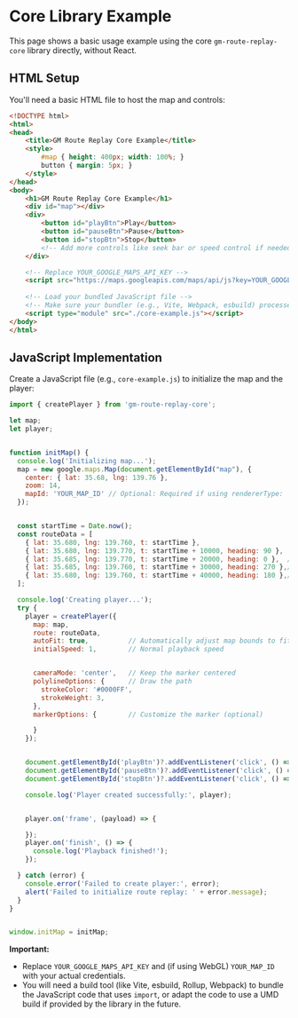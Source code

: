 # Core Library Example

This page shows a basic usage example using the core `gm-route-replay-core` library directly, without React.

## HTML Setup

You'll need a basic HTML file to host the map and controls:

```html
<!DOCTYPE html>
<html>
<head>
    <title>GM Route Replay Core Example</title>
    <style>
        #map { height: 400px; width: 100%; }
        button { margin: 5px; }
    </style>
</head>
<body>
    <h1>GM Route Replay Core Example</h1>
    <div id="map"></div>
    <div>
        <button id="playBtn">Play</button>
        <button id="pauseBtn">Pause</button>
        <button id="stopBtn">Stop</button>
        <!-- Add more controls like seek bar or speed control if needed -->
    </div>

    <!-- Replace YOUR_GOOGLE_MAPS_API_KEY -->
    <script src="https://maps.googleapis.com/maps/api/js?key=YOUR_GOOGLE_MAPS_API_KEY&callback=initMap&libraries=geometry&v=weekly" defer></script>
    
    <!-- Load your bundled JavaScript file -->
    <!-- Make sure your bundler (e.g., Vite, Webpack, esbuild) processes this JS -->
    <script type="module" src="./core-example.js"></script> 
</body>
</html>
```

## JavaScript Implementation

Create a JavaScript file (e.g., `core-example.js`) to initialize the map and the player:

```javascript
import { createPlayer } from 'gm-route-replay-core';

let map;
let player;


function initMap() {
  console.log('Initializing map...');
  map = new google.maps.Map(document.getElementById("map"), {
    center: { lat: 35.68, lng: 139.76 },
    zoom: 14,
    mapId: 'YOUR_MAP_ID' // Optional: Required if using rendererType: 'webgl'
  });


  const startTime = Date.now();
  const routeData = [
    { lat: 35.680, lng: 139.760, t: startTime },
    { lat: 35.680, lng: 139.770, t: startTime + 10000, heading: 90 },
    { lat: 35.685, lng: 139.770, t: startTime + 20000, heading: 0 },  // North
    { lat: 35.685, lng: 139.760, t: startTime + 30000, heading: 270 },// West
    { lat: 35.680, lng: 139.760, t: startTime + 40000, heading: 180 },// South (back to start)
  ];

  console.log('Creating player...');
  try {
    player = createPlayer({
      map: map,
      route: routeData,
      autoFit: true,          // Automatically adjust map bounds to fit the route
      initialSpeed: 1,        // Normal playback speed


      cameraMode: 'center',   // Keep the marker centered
      polylineOptions: {      // Draw the path
        strokeColor: '#0000FF',
        strokeWeight: 3,
      },
      markerOptions: {        // Customize the marker (optional)

      }
    });


    document.getElementById('playBtn')?.addEventListener('click', () => player?.play());
    document.getElementById('pauseBtn')?.addEventListener('click', () => player?.pause());
    document.getElementById('stopBtn')?.addEventListener('click', () => player?.stop());

    console.log('Player created successfully:', player);


    player.on('frame', (payload) => {

    });
    player.on('finish', () => {
      console.log('Playback finished!');
    });

  } catch (error) {
    console.error('Failed to create player:', error);
    alert('Failed to initialize route replay: ' + error.message);
  }
}


window.initMap = initMap;
```

**Important:**

*   Replace `YOUR_GOOGLE_MAPS_API_KEY` and (if using WebGL) `YOUR_MAP_ID` with your actual credentials.
*   You will need a build tool (like Vite, esbuild, Rollup, Webpack) to bundle the JavaScript code that uses `import`, or adapt the code to use a UMD build if provided by the library in the future. 